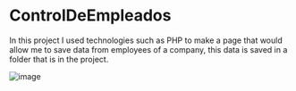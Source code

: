# ControlDeEmpleados
In this project I used technologies such as PHP to make a page that would allow me to save data from employees of a company, this data is saved in a folder that is in the project.

![image](https://github.com/HaroldMart/ControlDeEmpleados/assets/93040571/3506ae07-18f9-4899-bb6b-8aa514622688)
